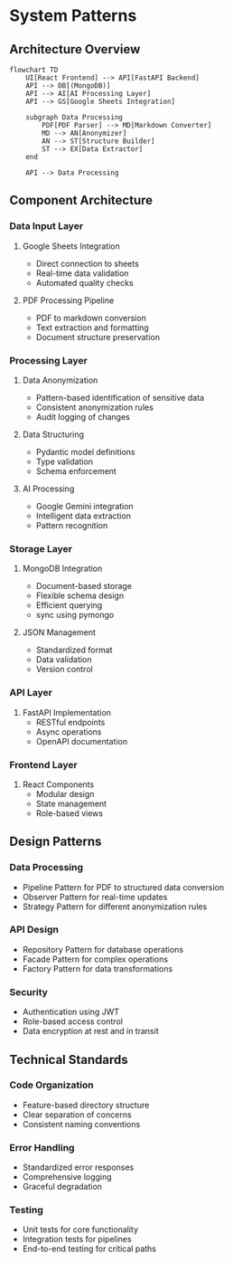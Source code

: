 # System Patterns

## Architecture Overview

```mermaid
flowchart TD
    UI[React Frontend] --> API[FastAPI Backend]
    API --> DB[(MongoDB)]
    API --> AI[AI Processing Layer]
    API --> GS[Google Sheets Integration]
    
    subgraph Data Processing
        PDF[PDF Parser] --> MD[Markdown Converter]
        MD --> AN[Anonymizer]
        AN --> ST[Structure Builder]
        ST --> EX[Data Extractor]
    end
    
    API --> Data Processing
```

## Component Architecture

### Data Input Layer
1. Google Sheets Integration
   - Direct connection to sheets
   - Real-time data validation
   - Automated quality checks

2. PDF Processing Pipeline
   - PDF to markdown conversion
   - Text extraction and formatting
   - Document structure preservation

### Processing Layer
1. Data Anonymization
   - Pattern-based identification of sensitive data
   - Consistent anonymization rules
   - Audit logging of changes

2. Data Structuring
   - Pydantic model definitions
   - Type validation
   - Schema enforcement

3. AI Processing
   - Google Gemini integration
   - Intelligent data extraction
   - Pattern recognition

### Storage Layer
1. MongoDB Integration
   - Document-based storage
   - Flexible schema design
   - Efficient querying
   - sync using pymongo

2. JSON Management
   - Standardized format
   - Data validation
   - Version control

### API Layer
1. FastAPI Implementation
   - RESTful endpoints
   - Async operations
   - OpenAPI documentation

### Frontend Layer
1. React Components
   - Modular design
   - State management
   - Role-based views

## Design Patterns

### Data Processing
- Pipeline Pattern for PDF to structured data conversion
- Observer Pattern for real-time updates
- Strategy Pattern for different anonymization rules

### API Design
- Repository Pattern for database operations
- Facade Pattern for complex operations
- Factory Pattern for data transformations

### Security
- Authentication using JWT
- Role-based access control
- Data encryption at rest and in transit

## Technical Standards

### Code Organization
- Feature-based directory structure
- Clear separation of concerns
- Consistent naming conventions

### Error Handling
- Standardized error responses
- Comprehensive logging
- Graceful degradation

### Testing
- Unit tests for core functionality
- Integration tests for pipelines
- End-to-end testing for critical paths
